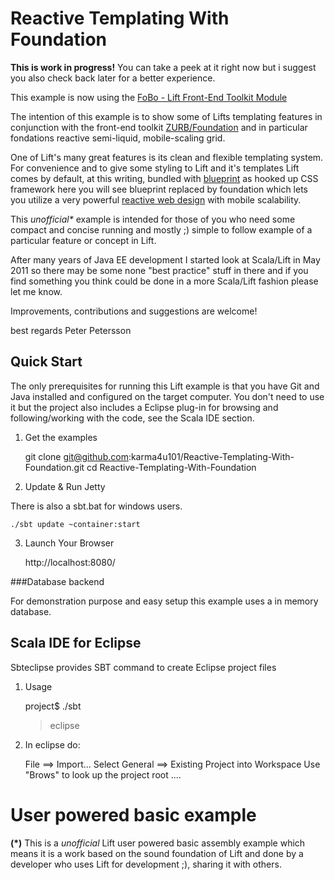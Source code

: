 Reactive Templating With Foundation 
===================================

**This is work in progress!** You can take a peek at it right now but i suggest you also check back later for a better experience. 

This example is now using the [FoBo - Lift Front-End Toolkit Module](https://github.com/karma4u101/FoBo) 

The intention of this example is to show some of Lifts templating features in conjunction with the front-end toolkit 
[ZURB/Foundation](http://foundation.zurb.com/) and in particular fondations reactive semi-liquid, mobile-scaling grid.  

One of Lift's many great features is its clean and flexible templating system. For convenience and to give some styling 
to Lift and it's templates Lift comes by default, at this writing, bundled with [blueprint](http://blueprintcss.org/) as hooked 
up CSS framework here you will see blueprint replaced by foundation which lets you utilize a very powerful [reactive web design](http://www.google.com/search?client=ubuntu&channel=fs&q=scalability&ie=utf-8&oe=utf-8#sclient=psy-ab&hl=sv&client=ubuntu&hs=7bM&channel=fs&source=hp&q=reactive%20web%20design&pbx=1&oq=&aq=&aqi=&aql=&gs_sm=&gs_upl=&bav=on.2,or.r_gc.r_pw.,cf.osb&fp=1d39e901c42700bd&biw=1334&bih=833&pf=p&pdl=500) 
with mobile scalability. 
  
  
This _unofficial*_ example is intended for those of you who need some compact and concise running and mostly ;) simple to follow example of a particular 
feature or concept in Lift.

After many years of Java EE development I started look at Scala/Lift in May 2011 so there may be some none "best practice" stuff in there 
and if you find something you think could be done in a more Scala/Lift fashion please let me know.

Improvements, contributions and suggestions are welcome!

best regards Peter Petersson 

Quick Start
-----------
The only prerequisites for running this Lift example is that you have Git and Java installed and configured on the target computer.
You don't need to use it but the project also includes a Eclipse plug-in for browsing and following/working with the code, see the Scala IDE section.   

1) Get the examples

	git clone git@github.com:karma4u101/Reactive-Templating-With-Foundation.git
	cd Reactive-Templating-With-Foundation

2) Update & Run Jetty

There is also a sbt.bat for windows users.

	./sbt update ~container:start

3) Launch Your Browser
	
	http://localhost:8080/

###Database backend

For demonstration purpose and easy setup this example uses a in memory database. 

Scala IDE for Eclipse
---------------------
Sbteclipse provides SBT command to create Eclipse project files

1) Usage

	project$ ./sbt
	> eclipse 

2) In eclipse do: 

	File ==> Import...
	Select General ==> Existing Project into Workspace 
	Use "Brows" to look up the project root ....

User powered basic example 
==========================
**(*)** This is a _unofficial_ Lift user powered basic assembly example which means it is a work based on the 
sound foundation of Lift and done by a developer who uses Lift for development ;), sharing it with others.